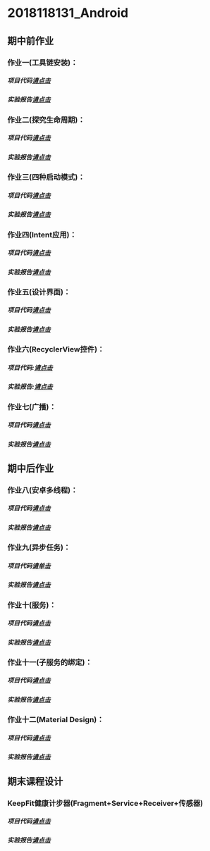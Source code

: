 # 2018118131_Android

## 期中前作业



### 作业一(工具链安装)：

##### 项目代码[请点击](https://github.com/JacCloud/2018118131_Android/tree/master/mywork_0)                                                                     

##### 实验报告[请点击](https://github.com/JacCloud/2018118131_Android/blob/master/mywork_0/mywork_0%E5%AE%9E%E9%AA%8C%E6%8A%A5%E5%91%8A.md)                                        



### 作业二(探究生命周期)：

##### 项目代码[请点击](https://github.com/JacCloud/2018118131_Android/tree/master/mywork_1)  

##### 实验报告[请点击](https://github.com/JacCloud/2018118131_Android/blob/master/mywork_1/mywork_1%E5%AE%9E%E9%AA%8C%E6%8A%A5%E5%91%8A.md)                                                 



### 作业三(四种启动模式)：

##### 项目代码[请点击](https://github.com/JacCloud/2018118131_Android/tree/master/mywork_2)

##### 实验报告[请点击](https://github.com/JacCloud/2018118131_Android/blob/master/mywork_2/mywork_2%E5%AE%9E%E9%AA%8C%E6%8A%A5%E5%91%8A.md)



### 作业四(Intent应用)：			

##### 项目代码[请点击](https://github.com/JacCloud/2018118131_Android/tree/master/mywork_5)																				 

##### 实验报告[请点击](https://github.com/JacCloud/2018118131_Android/blob/master/mywork_5/mywork_5%E5%AE%9E%E9%AA%8C%E6%8A%A5%E5%91%8A.md)										



### 作业五(设计界面)：

##### 项目代码[请点击](https://github.com/JacCloud/2018118131_Android/tree/master/mywork_3)

##### 实验报告[请点击](https://github.com/JacCloud/2018118131_Android/blob/master/mywork_3/mywork_3%E5%AE%9E%E9%AA%8C%E6%8A%A5%E5%91%8A.md)											



### 作业六(RecyclerView控件)：

##### 项目代码:[请点击](https://github.com/JacCloud/2018118131_Android/tree/master/mywork_4)

##### 实验报告:[请点击](https://github.com/JacCloud/2018118131_Android/blob/master/mywork_4/mywork_4%E5%AE%9E%E9%AA%8C%E6%8A%A5%E5%91%8A.md)



### 作业七(广播)：

##### 项目代码[请点击](https://github.com/JacCloud/2018118131_Android/tree/master/mywork_6)

##### 实验报告[请点击](https://github.com/JacCloud/2018118131_Android/blob/master/mywork_6/mywork_6%E5%AE%9E%E9%AA%8C%E6%8A%A5%E5%91%8A.md)



## 期中后作业



### 作业八(安卓多线程)：			

##### **项目代码[请点击](https://github.com/JacCloud/2018118131_Android/tree/master/mywork_7)**																				

##### **实验报告[请点击](https://github.com/JacCloud/2018118131_Android/blob/master/mywork_7/mywork_7%E5%AE%9E%E9%AA%8C%E6%8A%A5%E5%91%8A.md)** 										



### 作业九(异步任务)：	

##### **项目代码[请单击](https://github.com/JacCloud/2018118131_Android/tree/master/mywork_8)**

##### **实验报告[请点击](https://github.com/JacCloud/2018118131_Android/blob/master/mywork_8/mywork_8%E5%AE%9E%E9%AA%8C%E6%8A%A5%E5%91%8A.md)**											

##### 	

### 作业十(服务)：

##### **项目代码[请点击](https://github.com/JacCloud/2018118131_Android/tree/master/mywork_9)**

##### **实验报告[请点击](https://github.com/JacCloud/2018118131_Android/blob/master/mywork_9/mywork_9%E5%AE%9E%E9%AA%8C%E6%8A%A5%E5%91%8A.md)**



### 作业十一(子服务的绑定)：

##### 项目代码[请点击](https://github.com/JacCloud/2018118131_Android/tree/master/mywork_10)																	

##### 实验报告[请点击](https://github.com/JacCloud/2018118131_Android/blob/master/mywork_10/mywork_10%E5%AE%9E%E9%AA%8C%E6%8A%A5%E5%91%8A.md)	

##### 																   

### 作业十二(Material Design)：

##### **项目代码[请点击](https://github.com/JacCloud/2018118131_Android/tree/master/mywork_11)**

##### **实验报告[请点击](https://github.com/JacCloud/2018118131_Android/blob/master/mywork_11/mywork_11实验报告.md)**



## 期末课程设计

### KeepFit健康计步器(Fragment+Service+Receiver+传感器)

##### 项目代码[请点击](https://github.com/JacCloud/2018118131_Android/tree/master/HealthyLife)

##### 实验报告[请点击](https://github.com/JacCloud/2018118131_Android/blob/master/HealthyLife/%E6%9C%9F%E6%9C%AB%E8%AE%BE%E8%AE%A1%E5%AE%9E%E9%AA%8C%E6%8A%A5%E5%91%8A.md)


